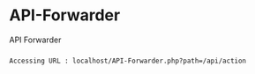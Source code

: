 # API-Forwarder
API Forwarder
###
```
Accessing URL : localhost/API-Forwarder.php?path=/api/action
```
